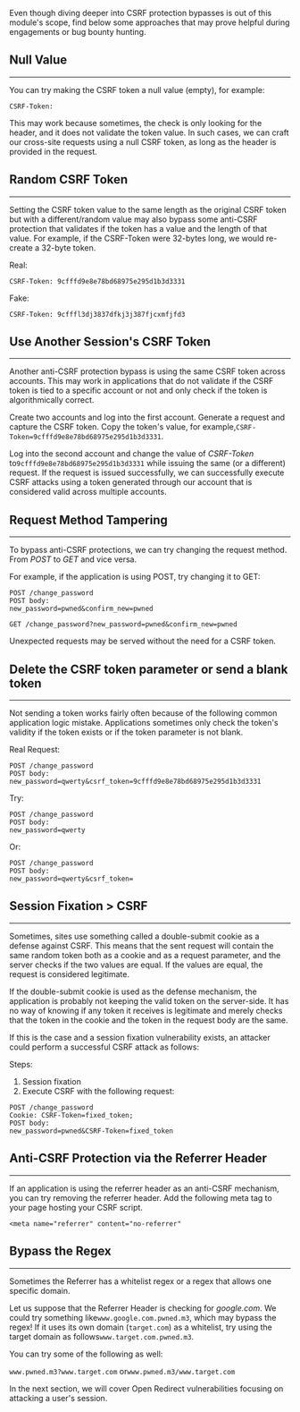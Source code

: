 ﻿Even though diving deeper into CSRF protection bypasses is out of this module's scope, find below some approaches that may prove helpful during engagements or bug bounty hunting.

## Null Value

---

You can try making the CSRF token a null value (empty), for example:

`CSRF-Token:`

This may work because sometimes, the check is only looking for the header, and it does not validate the token value. In such cases, we can craft our cross-site requests using a null CSRF token, as long as the header is provided in the request.

## Random CSRF Token

---

Setting the CSRF token value to the same length as the original CSRF token but with a different/random value may also bypass some anti-CSRF protection that validates if the token has a value and the length of that value. For example, if the CSRF-Token were 32-bytes long, we would re-create a 32-byte token.

Real:

`CSRF-Token: 9cfffd9e8e78bd68975e295d1b3d3331`

Fake:

`CSRF-Token: 9cfffl3dj3837dfkj3j387fjcxmfjfd3`

## Use Another Session's CSRF Token

---

Another anti-CSRF protection bypass is using the same CSRF token across accounts. This may work in applications that do not validate if the CSRF token is tied to a specific account or not and only check if the token is algorithmically correct.

Create two accounts and log into the first account. Generate a request and capture the CSRF token. Copy the token's value, for example,`CSRF-Token=9cfffd9e8e78bd68975e295d1b3d3331`.

Log into the second account and change the value of _CSRF-Token_ to`9cfffd9e8e78bd68975e295d1b3d3331` while issuing the same (or a different) request. If the request is issued successfully, we can successfully execute CSRF attacks using a token generated through our account that is considered valid across multiple accounts.

## Request Method Tampering

---

To bypass anti-CSRF protections, we can try changing the request method. From _POST_ to _GET_ and vice versa.

For example, if the application is using POST, try changing it to GET:

```http
POST /change_password
POST body:
new_password=pwned&confirm_new=pwned
```

```http
GET /change_password?new_password=pwned&confirm_new=pwned
```

Unexpected requests may be served without the need for a CSRF token.

## Delete the CSRF token parameter or send a blank token

---

Not sending a token works fairly often because of the following common application logic mistake. Applications sometimes only check the token's validity if the token exists or if the token parameter is not blank.

Real Request:

```http
POST /change_password
POST body:
new_password=qwerty&csrf_token=9cfffd9e8e78bd68975e295d1b3d3331
```

Try:

```http
POST /change_password
POST body:
new_password=qwerty
```

Or:


```http
POST /change_password
POST body:
new_password=qwerty&csrf_token=
```

## Session Fixation > CSRF

---

Sometimes, sites use something called a double-submit cookie as a defense against CSRF. This means that the sent request will contain the same random token both as a cookie and as a request parameter, and the server checks if the two values are equal. If the values are equal, the request is considered legitimate.

If the double-submit cookie is used as the defense mechanism, the application is probably not keeping the valid token on the server-side. It has no way of knowing if any token it receives is legitimate and merely checks that the token in the cookie and the token in the request body are the same.

If this is the case and a session fixation vulnerability exists, an attacker could perform a successful CSRF attack as follows:

Steps:

1. Session fixation
2. Execute CSRF with the following request:


```http
POST /change_password
Cookie: CSRF-Token=fixed_token;
POST body:
new_password=pwned&CSRF-Token=fixed_token
```

## Anti-CSRF Protection via the Referrer Header

---

If an application is using the referrer header as an anti-CSRF mechanism, you can try removing the referrer header. Add the following meta tag to your page hosting your CSRF script.

`<meta name="referrer" content="no-referrer"`

## Bypass the Regex

---

Sometimes the Referrer has a whitelist regex or a regex that allows one specific domain.

Let us suppose that the Referrer Header is checking for _google.com_. We could try something like`www.google.com.pwned.m3`, which may bypass the regex! If it uses its own domain (`target.com`) as a whitelist, try using the target domain as follows`www.target.com.pwned.m3`.

You can try some of the following as well:

`www.pwned.m3?www.target.com` or`www.pwned.m3/www.target.com`

In the next section, we will cover Open Redirect vulnerabilities focusing on attacking a user's session.
